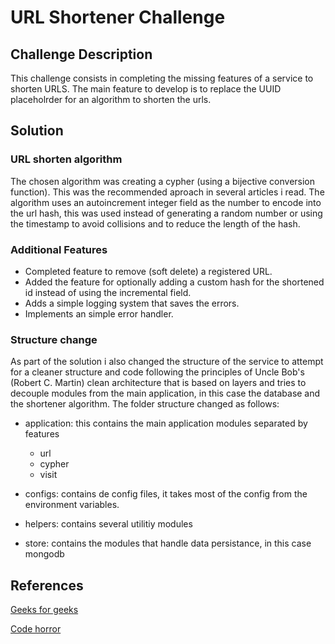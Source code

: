 # URL Shortener Challenge

## Challenge Description

This challenge consists in completing the missing features of a service to shorten URLS. The main feature to develop is to replace the UUID placeholrder for an algorithm to shorten the urls.

## Solution

### URL shorten algorithm

The chosen algorithm was creating a cypher (using a bijective conversion function). This was the recommended aproach in several articles i read. The algorithm uses an autoincrement integer field as the number to encode into the url hash, this was used instead of generating a random number or using the timestamp to avoid collisions and to reduce the length of the hash.

### Additional Features

  - Completed feature to remove (soft delete) a registered URL.
  - Added the feature for optionally adding a custom hash for the shortened id instead of using the incremental field.
  - Adds a simple logging system that saves the errors.
  - Implements an simple error handler.

### Structure change

As part of the solution i also changed the structure of the service to attempt for a cleaner structure and code following the principles of Uncle Bob's (Robert C. Martin) clean architecture that is based on layers and tries to decouple  modules from the main application, in this case  the database and the shortener algorithm. The folder structure changed as follows:

* application: this contains the main application modules separated by features
  - url
  - cypher
  - visit

* configs: contains de config files, it takes most of the config from the environment variables.
* helpers: contains several utilitiy modules
* store: contains the modules that handle data persistance, in this case mongodb
 
## References
[Geeks for geeks](https://www.geeksforgeeks.org/how-to-design-a-tiny-url-or-url-shortener/)

[Code horror](https://blog.codinghorror.com/url-shortening-hashes-in-practice/)
